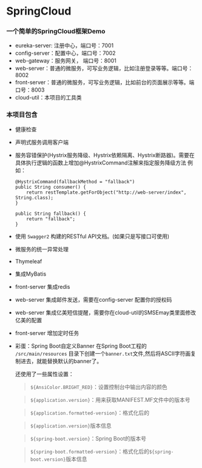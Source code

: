 # SpringCloud

### 一个简单的SpringCloud框架Demo

- eureka-server: 注册中心，端口号：7001
- config-server：配置中心，端口号：7002
- web-gateway：服务网关， 端口号：8001
- web-server：普通的微服务，可写业务逻辑，比如注册登录等等。端口号：8002
- front-server：普通的微服务，可写业务逻辑，比如前台的页面展示等等。端口号：8003
- cloud-util：本项目的工具类

### 本项目包含

- 健康检查
- 声明式服务调用客户端
- 服务容错保护(Hystrix服务降级、Hystrix依赖隔离、Hystrix断路器)。需要在具体执行逻辑的函数上增加@HystrixCommand注解来指定服务降级方法
  例如：
    
    ```
    @HystrixCommand(fallbackMethod = "fallback")
    public String consumer() {
        return restTemplate.getForObject("http://web-server/index", String.class);
    }
    
    public String fallback() {
        return "fallback";
    }
    ```
    
- 使用 `Swagger2` 构建的RESTful API文档。(如果只是写接口可使用)
- 微服务的统一异常处理
- Thymeleaf
- 集成MyBatis
- front-server 集成redis
- web-server 集成邮件发送，需要在config-server 配置你的授权码
- web-server 集成亿美短信提醒，需要你在cloud-util的SMSEmay类里面修改亿美的配置
- front-server 增加定时任务
- 彩蛋：Spring Boot自定义Banner
  在Spring Boot工程的 `/src/main/resources` 目录下创建一个`banner.txt`文件,然后将ASCII字符画复制进去，就能替换默认的banner了。
  
  还使用了一些属性设置：
  
  > `${AnsiColor.BRIGHT_RED}`：设置控制台中输出内容的颜色
  
  > `${application.version}`：用来获取MANIFEST.MF文件中的版本号
  
  > `${application.formatted-version}`：格式化后的
  
  > `${application.version}`版本信息
  
  > `${spring-boot.version}`：Spring Boot的版本号
  
  > `${spring-boot.formatted-version}`：格式化后的`${spring-boot.version}`版本信息


  




